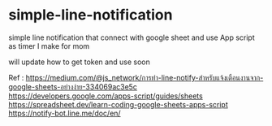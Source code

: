 # simple-line-notification
simple line notification that connect with google sheet and use App script as timer I make for mom

will update how to get token and use soon

Ref :
https://medium.com/@js_network/การทำ-line-notify-สำหรับแจ้งเตือนงานจาก-google-sheets-อย่างง่าย-334069ac3e5c
https://developers.google.com/apps-script/guides/sheets
https://spreadsheet.dev/learn-coding-google-sheets-apps-script
https://notify-bot.line.me/doc/en/
